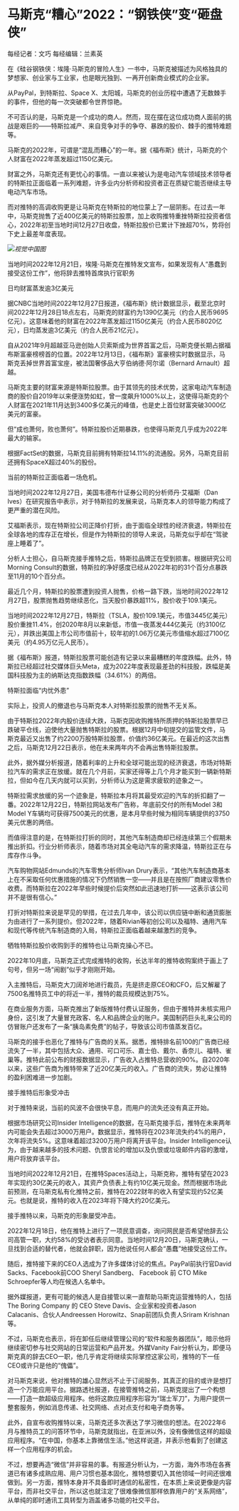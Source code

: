 # 马斯克“糟心”2022：“钢铁侠”变“砸盘侠”

每经记者：文巧 每经编辑：兰素英

在《硅谷钢铁侠：埃隆·马斯克的冒险人生》一书中，马斯克被描述为风格独具的梦想家、创业家与工业家，也是眼光独到、一再开创新商业模式的企业家。

从PayPal，到特斯拉、Space X、太阳城，马斯克的创业历程中遭遇了无数棘手的事件，但他的每一次突破都令世界惊艳。

不可否认的是，马斯克是一个成功的商人。然而，现在摆在这位成功商人面前的挑战是艰巨的——特斯拉减产、来自竞争对手的争夺、暴跌的股价、棘手的推特难题等。

马斯克的2022年，可谓是“混乱而糟心”的一年。据《福布斯》统计，马斯克的个人财富在2022年蒸发超过1150亿美元。

财富之外，马斯克还有更忧心的事情。一直以来被认为是电动汽车领域技术领导者的特斯拉正面临着一系列难题，许多业内分析师和投资者正在质疑它能否继续主导电动汽车市场。

而对推特的高调收购更是让马斯克在特斯拉的地位蒙上了一层阴影。在过去一年中，马斯克抛售了近400亿美元的特斯拉股票，加上收购推特重挫特斯拉投资者信心，2022年初至当地时间12月27日收盘，特斯拉股价已累计下挫超70%，势将创下史上最差年度表现。

![](https://inews.gtimg.com/newsapp_bt/0/15590133220/1000)_视觉中国图_

当地时间2022年12月21日，埃隆·马斯克在推特发文宣布，如果发现有人“愚蠢到接受这份工作”，他将辞去推特首席执行官职务

日均财富蒸发逾3亿美元

据CNBC当地时间2022年12月27日报道，《福布斯》统计数据显示，截至北京时间2022年12月28日18点左右，马斯克的财富约为1390亿美元（约合人民币9695亿元）。这意味着他的财富在2022年蒸发超过1150亿美元（约合人民币8020亿元），日均蒸发逾3亿美元（约合人民币21亿元）。

自从2021年9月超越亚马逊创始人贝索斯成为世界首富之后，马斯克便长期占据福布斯富豪榜榜首的位置。2022年12月13日，《福布斯》富豪榜实时数据显示，马斯克丢掉世界首富宝座，被法国奢侈品大亨伯纳德·阿尔诺（Bernard
Arnault）超越。

马斯克主要的财富来源是特斯拉股票。由于其领先的技术优势，这家电动汽车制造商的股价自2019年以来便涨势如虹，曾一度飙升1000%以上，这使得马斯克的个人财富在2021年11月达到3400多亿美元的峰值，也是史上首位财富突破3000亿美元的富豪。

但“成也萧何，败也萧何”。特斯拉股价近期暴跌，也使得马斯克几乎成为2022年最大的输家。

根据FactSet的数据，马斯克目前拥有特斯拉14.11%的流通股。另外，马斯克目前还拥有SpaceX超过40%的股份。

当前的特斯拉正面临着一场危机。

当地时间2022年12月27日，美国韦德布什证券公司的分析师丹·艾福斯（Dan
Ives）在研究报告中表示，对于特斯拉的发展来说，马斯克本人的领导能力构成了更严重的潜在风险。

艾福斯表示，现在特斯拉公司正降价打折，由于面临全球性的经济衰退，特斯拉在全球各地的库存正在增长，但是作为特斯拉的领导人来说，马斯克似乎却在“驾驶座上睡着了”。

分析人士担心，自马斯克接手推特之后，特斯拉品牌正在受到损害。根据研究公司Morning
Consult的数据，特斯拉的净好感度已经从2022年初的31个百分点暴跌至11月的10个百分点。

最近几个月，特斯拉的股票遭到投资人抛售，价格一路下跌，当地时间2022年12月27日，股票抛售趋势继续恶化，当天股价暴跌超11%，股价收于109.1美元。

当地时间2022年12月27日，特斯拉（TSLA，股价109.1美元，市值3445亿美元）股价重挫11.4%，创2020年8月以来新低，市值一夜蒸发444亿美元（约3100亿元），并跌出美国上市公司市值前十，较年初的1.06万亿美元市值缩水超过7100亿美元（约4.95万亿元人民币）。

据《福布斯》报道，特斯拉股票可能创造有记录以来最糟糕的年度跌幅。此外，特斯拉已经超过社交媒体巨头Meta，成为2022年度表现最差劲的科技股，跌幅是美国科技股为主的纳斯达克指数跌幅（34.61%）的两倍。

特斯拉面临“内忧外患”

实际上，投资人的撤退也与马斯克本人对特斯拉股票的抛售不无关系。

由于特斯拉2022年内股价连续大跌，马斯克因收购推特所质押的特斯拉股票早已跌破平仓线，迫使他大量抛售特斯拉的股票。根据12月中旬提交的监管文件，马斯克最近又出售了约2200万股特斯拉股票，价值约36亿美元。在最近的这次出售之后，马斯克12月22日表示，他在未来两年内不会再出售特斯拉股票。

此外，据外媒分析报道，随着利率的上升和全球可能出现的经济衰退，市场对特斯拉汽车的需求正在放缓。就在几个月前，买家还得等上几个月才能买到一辆新特斯拉，但如今在几天内就可以买到，分析师认为这是需求疲软的迹象之一。

特斯拉需求放缓的另一个迹象是，特斯拉本月将其最受欢迎的汽车的折扣翻了一番。2022年12月22日，特斯拉网站发布广告称，年底前交付的所有Model
3和Model Y车辆均可获得7500美元的优惠，是本月早些时候为相同车辆提供的3750美元优惠的两倍。

而值得注意的是，在特斯拉打折的同时，其他汽车制造商却已经连续第三个假期未推出折扣。行业分析师表示，随着市场对其全电动汽车的需求降温，特斯拉正在与库存作斗争。

汽车购物网站Edmunds的汽车零售分析师Ivan
Drury表示，“其他汽车制造商基本上在不采取任何优惠措施的情况下仍然销售一空——并且是在按照厂商建议零售价收费。而特斯拉在2022年早些时候提价后突然如此迅速地打折——这表示该公司并不是很有信心。”

打折对特斯拉来说是罕见的举措，在过去几年中，该公司以供应链中断和通货膨胀为由进行了一系列提价。但2022年，随着Rivian等初创公司以及福特、通用汽车和现代等传统汽车制造商的入局，特斯拉正面临着越来越激烈的竞争。

牺牲特斯拉股价收购到手的推特也让马斯克操心不已。

2022年10月底，马斯克正式完成推特的收购，长达半年的推特收购案终于画上了句号，但另一场“闹剧”似乎才刚刚开始。

入主推特后，马斯克大刀阔斧地进行裁员，先是挤走原CEO和CFO，后又解雇了7500名推特员工中的将近一半，推特的裁员规模达到75%。

在商业服务方面，马斯克推出了新版推特付费认证服务，但由于推特并未核实用户身份，这引发了大量冒充政客、名人和品牌企业的账户。美国制药巨头礼来公司的仿冒账户还发布了一条“胰岛素免费”的帖子，导致该公司市值蒸发百亿。

马斯克的接手也恶化了推特与广告商的关系。据悉，推特排名前100的广告商已经流失了一半，其中包括大众、通用、可口可乐、嘉士伯、戴尔、香奈儿、福特、雀巢等。推特此前公布的财报数据显示，广告收入占推特总营收的90%。自2020年以来，这些广告商为推特带来了近20亿美元的收入。广告商的流失，势必让推特的盈利困难进一步加剧。

接手推特后形象受冲击

对于推特来说，当前的风波不会很快平息，而用户的流失还没有真正开始。

根据市场研究公司Insider
Intelligence的数据，在马斯克接手后，推特在未来两年内可能会失去超过3000万用户。数据显示，推特将在2023年流失约4%的用户，次年将流失5%。这意味着超过3200万用户将离开该平台。Insider
Intelligence认为，由于越来越多的技术问题、仇恨言论的增加以及仇恨或垃圾邮件内容的激增，用户将放弃该平台。

当地时间2022年12月21日，在推特Spaces活动上，马斯克称，推特有望在2023年实现约30亿美元的收入，其资产负债表上有约10亿美元现金。然而根据市场此前预测，在马斯克私有化推特之前，推特在2022财年的收入有望实现约52亿美元。也就是说，推特的收入在2023年将下降大约20亿美元。

接手推特以来，马斯克的形象屡受冲击。

2022年12月18日，他在推特上进行了一项民意调查，询问网民是否希望他辞去公司高管一职，大约58%的受访者表示同意。当地时间12月20日，马斯克确认，一旦找到合适的替代者，他就会辞职，因为他说任何人都会“愚蠢”地接受这份工作。

随后，推特接下来的CEO人选成为了许多媒体讨论的焦点。PayPal前执行官David Sacks、Facebook前COO Sheryl Sandberg、
Facebook 前 CTO Mike Schroepfer等人均在候选人名单中。

据外媒报道，更有可能的候选人是自接管以来一直帮助马斯克运营推特的人，包括 The Boring Company 的 CEO Steve
Davis、企业家和投资者Jason Calacanis、合伙人Andreessen Horowitz、Snap前团队负责人Sriram
Krishnan等。

不过，马斯克也表示，将在卸任后继续管理公司的“软件和服务器团队”，暗示他将继续密切参与社交网站的日常运营和产品开发。外媒Vanity
Fair分析认为，即便马斯克真的辞去CEO一职，他几乎肯定将继续实际掌控这家公司，推特的下一任CEO或许只是他的“傀儡”。

对马斯克来说，他对推特的雄心显然远不止于订阅服务，其真正的目的或许是想打造一个万能应用平台。据路透社报道，在接管推特之前，马斯克提出了一个构想——打造一款超级应用程序。他将这款应用程序形容为“瑞士军刀”，为用户提供一整套服务，例如消息传递、社交网络、点对点支付和电子商务等。

此外，自宣布收购推特以来，马斯克还多次表达了学习微信的想法。在2022年6月与推特员工的问答环节中，马斯克就指出，在亚洲以外，没有像微信这样的超级应用程序。“在中国，你基本上靠微信生活。”他这样说道，并表示他看到了创建这样一个应用程序的机会。

不过，想要再造“微信”并非容易的事。有报道分析认为，一方面，海外市场在各赛道已有诸多成熟应用、用户习惯也基本固化，推特想要切入其他领域一时间还很难做到。另一方面，推特本身并不具备即时通信的私密性，在本质上来说更像是内容平台，而非社交平台，所以这也就注定了很难像微信那样依靠用户的“关系网络”，从单纯的即时通讯工具转型为涵盖诸多功能的社交平台。

